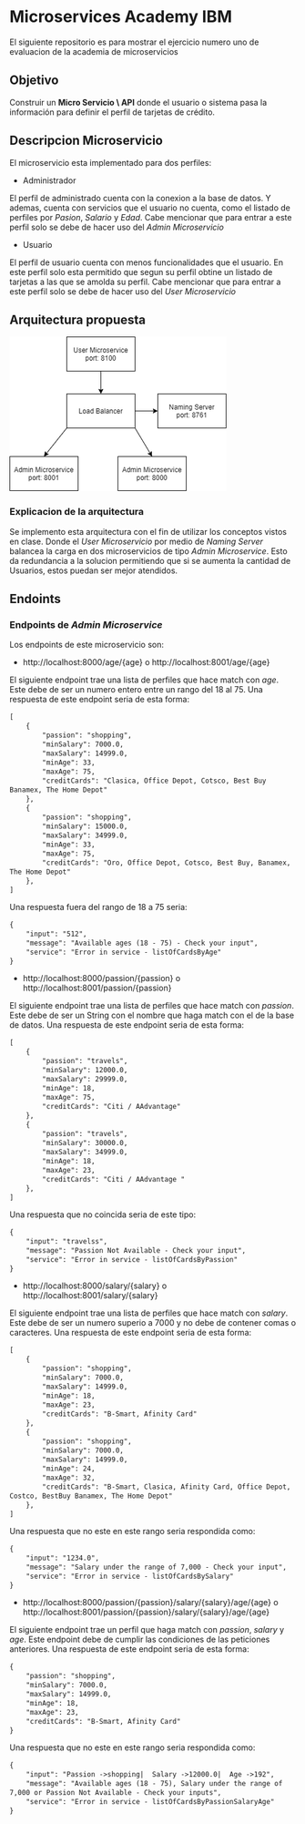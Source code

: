 # Microservices Academy IBM
El siguiente repositorio es para mostrar el ejercicio numero uno de evaluacion de la academia de microservicios

## Objetivo 
Construir un __Micro Servicio \ API__ donde el usuario o sistema pasa la información para definir el perfil de tarjetas de crédito.

## Descripcion Microservicio
El microservicio esta implementado para dos perfiles:
* Administrador 

El perfil de administrado cuenta con la conexion a la base de datos. Y ademas, cuenta con servicios que el usuario no cuenta, como
el listado de perfiles por _Pasion_, _Salario_ y _Edad_. Cabe mencionar que para entrar a este perfil solo se debe de hacer uso del _Admin Microservicio_

* Usuario

El perfil de usuario cuenta con menos funcionalidades que el usuario. En este perfil solo esta permitido que segun su perfil obtine un listado de 
tarjetas a las que se amolda su perfil. Cabe mencionar que para entrar a este perfil solo se debe de hacer uso del _User Microservicio_

## Arquitectura propuesta

![Arquitectura MIcroservicio](https://github.com/alevs97/MicroservicesIBM/blob/main/Untitled%20Diagram.drawio.png)

### Explicacion de la arquitectura
Se implemento esta arquitectura con el fin de utilizar los conceptos vistos en clase. Donde el _User Microservicio_ por medio de 
_Naming Server_ balancea la carga en dos microservicios de tipo _Admin Microservice_. Esto da redundancia a la solucion permitiendo que si 
se aumenta la cantidad de Usuarios, estos puedan ser mejor atendidos.

## Endoints

### Endpoints de _Admin Microservice_

Los endpoints de este microservicio son:
* http://localhost:8000/age/{age} o http://localhost:8001/age/{age}

El siguiente endpoint trae una lista de perfiles que hace match con _age_. Este debe de ser un numero entero entre un rango del 18 al 75. Una respuesta de este endpoint
seria de esta forma:
```
[
    {
        "passion": "shopping",
        "minSalary": 7000.0,
        "maxSalary": 14999.0,
        "minAge": 33,
        "maxAge": 75,
        "creditCards": "Clasica, Office Depot, Cotsco, Best Buy Banamex, The Home Depot"
    },
    {
        "passion": "shopping",
        "minSalary": 15000.0,
        "maxSalary": 34999.0,
        "minAge": 33,
        "maxAge": 75,
        "creditCards": "Oro, Office Depot, Cotsco, Best Buy, Banamex, The Home Depot"
    },
]
```
Una respuesta fuera del rango de 18 a 75 seria:
```
{
    "input": "512",
    "message": "Available ages (18 - 75) - Check your input",
    "service": "Error in service - listOfCardsByAge"
}
```

* http://localhost:8000/passion/{passion} o http://localhost:8001/passion/{passion}

El siguiente endpoint trae una lista de perfiles que hace match con _passion_. Este debe de ser un String con el nombre que haga match con el de la base de datos. Una respuesta de este endpoint
seria de esta forma:
```
[
    {
        "passion": "travels",
        "minSalary": 12000.0,
        "maxSalary": 29999.0,
        "minAge": 18,
        "maxAge": 75,
        "creditCards": "Citi / AAdvantage"
    },
    {
        "passion": "travels",
        "minSalary": 30000.0,
        "maxSalary": 34999.0,
        "minAge": 18,
        "maxAge": 23,
        "creditCards": "Citi / AAdvantage "
    },
]

```

Una respuesta que no coincida seria de este tipo:

```
{
    "input": "travelss",
    "message": "Passion Not Available - Check your input",
    "service": "Error in service - listOfCardsByPassion"
}

```


* http://localhost:8000/salary/{salary} o http://localhost:8001/salary/{salary}

El siguiente endpoint trae una lista de perfiles que hace match con _salary_. Este debe de ser un numero superio a 7000 y no debe de contener comas o caracteres. Una respuesta de este endpoint
seria de esta forma:

```
[
    {
        "passion": "shopping",
        "minSalary": 7000.0,
        "maxSalary": 14999.0,
        "minAge": 18,
        "maxAge": 23,
        "creditCards": "B-Smart, Afinity Card"
    },
    {
        "passion": "shopping",
        "minSalary": 7000.0,
        "maxSalary": 14999.0,
        "minAge": 24,
        "maxAge": 32,
        "creditCards": "B-Smart, Clasica, Afinity Card, Office Depot, Costco, BestBuy Banamex, The Home Depot"
    },
]

```

Una respuesta que no este en este rango seria respondida como:

```
{
    "input": "1234.0",
    "message": "Salary under the range of 7,000 - Check your input",
    "service": "Error in service - listOfCardsBySalary"
}

```


* http://localhost:8000/passion/{passion}/salary/{salary}/age/{age} o http://localhost:8001/passion/{passion}/salary/{salary}/age/{age}

El siguiente endpoint trae un perfil que haga match con _passion_, _salary_ y _age_. Este endpoint debe de cumplir las condiciones de las peticiones anteriores. Una respuesta de este endpoint
seria de esta forma:

```
{
    "passion": "shopping",
    "minSalary": 7000.0,
    "maxSalary": 14999.0,
    "minAge": 18,
    "maxAge": 23,
    "creditCards": "B-Smart, Afinity Card"
}

```

Una respuesta que no este en este rango seria respondida como:

```
{
    "input": "Passion ->shopping|  Salary ->12000.0|  Age ->192",
    "message": "Available ages (18 - 75), Salary under the range of 7,000 or Passion Not Available - Check your inputs",
    "service": "Error in service - listOfCardsByPassionSalaryAge"
}

```
